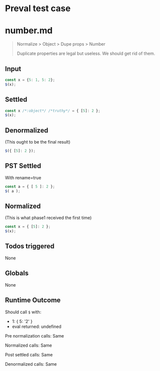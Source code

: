 # Preval test case

# number.md

> Normalize > Object > Dupe props > Number
>
> Duplicate properties are legal but useless. We should get rid of them.

## Input

`````js filename=intro
const x = {5: 1, 5: 2};
$(x);
`````


## Settled


`````js filename=intro
const x /*:object*/ /*truthy*/ = { [5]: 2 };
$(x);
`````


## Denormalized
(This ought to be the final result)

`````js filename=intro
$({ [5]: 2 });
`````


## PST Settled
With rename=true

`````js filename=intro
const a = { [ 5 ]: 2 };
$( a );
`````


## Normalized
(This is what phase1 received the first time)

`````js filename=intro
const x = { [5]: 2 };
$(x);
`````


## Todos triggered


None


## Globals


None


## Runtime Outcome


Should call `$` with:
 - 1: { 5: '2' }
 - eval returned: undefined

Pre normalization calls: Same

Normalized calls: Same

Post settled calls: Same

Denormalized calls: Same
